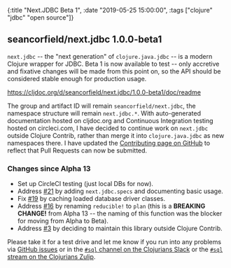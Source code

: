 {:title "Next.JDBC Beta 1",
 :date "2019-05-25 15:00:00",
 :tags ["clojure" "jdbc" "open source"]}

## seancorfield/next.jdbc 1.0.0-beta1

`next.jdbc` -- the "next generation" of `clojure.java.jdbc` -- is a modern Clojure wrapper for JDBC. Beta 1 is now available to test -- only accretive and fixative changes will be made from this point on, so the API should be considered stable enough for production usage.

https://cljdoc.org/d/seancorfield/next.jdbc/1.0.0-beta1/doc/readme

The group and artifact ID will remain `seancorfield/next.jdbc`, the namespace structure will remain `next.jdbc.*`. With auto-generated documentation hosted on cljdoc.org and Continuous Integration testing hosted on circleci.com, I have decided to continue work on `next.jdbc` outside Clojure Contrib, rather than merge it into `clojure.java.jdbc` as new namespaces there. I have updated the [Contributing page on GitHub](https://github.com/seancorfield/next-jdbc/blob/master/CONTRIBUTING.md) to reflect that Pull Requests can now be submitted.

### Changes since Alpha 13

* Set up CircleCI testing (just local DBs for now).
* Address [#21](https://github.com/seancorfield/next-jdbc/issues/21) by adding `next.jdbc.specs` and documenting basic usage.
* Fix [#19](https://github.com/seancorfield/next-jdbc/issues/19) by caching loaded database driver classes.
* Address [#16](https://github.com/seancorfield/next-jdbc/issues/16) by renaming `reducible!` to `plan` (this is a **BREAKING CHANGE!** from Alpha 13 -- the naming of this function was the blocker for moving from Alpha to Beta).
* Address [#3](https://github.com/seancorfield/next-jdbc/issues/3) by deciding to maintain this library outside Clojure Contrib.

Please take it for a test drive and let me know if you run into any problems via [GitHub issues](https://github.com/seancorfield/next-jdbc/issues) or in the [`#sql` channel on the Clojurians Slack](https://clojurians.slack.com/messages/C1Q164V29/details/) or the [`#sql` stream on the Clojurians Zulip](https://clojurians.zulipchat.com/#narrow/stream/152063-sql).
